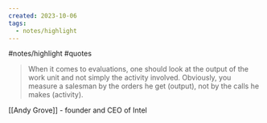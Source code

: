 ```yaml
---
created: 2023-10-06
tags:
  - notes/highlight
---
```

#notes/highlight #quotes 

> When it comes to evaluations, one should look at the output of the work unit and not simply the activity involved. Obviously, you measure a salesman by the orders he get (output), not by the calls he makes (activity).

[[Andy Grove]] - founder and CEO of Intel